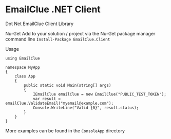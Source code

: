 # EmailClue .NET Client

Dot Net EmailClue Client Library


Nu-Get
Add to your solution / project via the Nu-Get package manager command line
`Install-Package EmailClue.Client`

Usage

```
using EmailClue

namespace MyApp 
{
    class App 
    {
        public static void Main(string[] args) 
        {
            IEmailClue emailClue = new EmailClue("PUBLIC_TEST_TOKEN");
            var result = emailClue.ValidateEmail("myemail@example.com");
            Console.WriteLine("Valid {0}", result.status);
        }
    }
}
```

More examples can be found in the `ConsoleApp` directory
